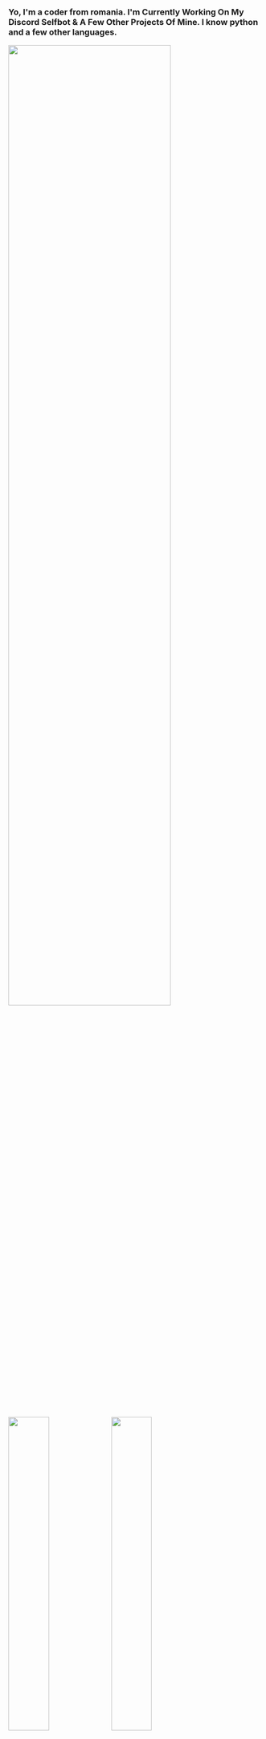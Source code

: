 ### Yo, I'm a coder from romania. I'm Currently Working On My Discord Selfbot & A Few Other Projects Of Mine. I know python and a few other languages.

<img width="80%" height="70%" src="https://github-widgetbox.vercel.app/api/profile?username=tnaeso&data=followers,repositories,stars,commits&theme=darkmode">
<img align="left" width="40%" src="https://github-readme-stats.vercel.app/api?username=tnaeso&show_icons=true&theme=radical">
<img align="left" width="40%" src="https://github-readme-stats.vercel.app/api/top-langs/?username=tnaeso&layout=compact">

<br clear="left">

### Discord:
<img width="40%" src="https://discord.c99.nl/widget/theme-1/1150343570834870302.png">

<details>
  <p align="center">
   <h5>I'm YouTuber and Programmer<h5>
    </a>
  </p>
</details>

[<img src='https://cdn.jsdelivr.net/npm/simple-icons@3.0.1/icons/github.svg' alt='GitHub' height='30'>](https://github.com/tnaeso)
[<img src='https://cdn.jsdelivr.net/npm/simple-icons@3.0.1/icons/youtube.svg' alt='YouTube' height='30'>](https://www.youtube.com/@tnaeso)
